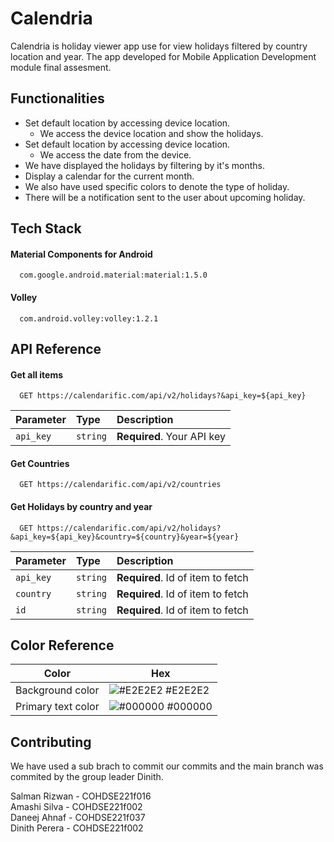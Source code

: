 

# Calendria

Calendria is holiday viewer app use for view holidays filtered by country location and year. The app developed for Mobile Application Development module final assesment.
  
## Functionalities
* Set default location by accessing device location.
  + We access the device location and show the holidays.
* Set default location by accessing device location.
  + We access the date from the device.
* We have displayed the holidays by filtering by it's months.
* Display a calendar for the current month.
* We also have used specific colors to denote the type of holiday.
* There will be a notification sent to the user about upcoming holiday.

## Tech Stack 

#### Material Components for Android

```http
  com.google.android.material:material:1.5.0
  ```
#### Volley 

```http
  com.android.volley:volley:1.2.1
  ```

## API Reference

#### Get all items

```http
  GET https://calendarific.com/api/v2/holidays?&api_key=${api_key}
```

| Parameter | Type     | Description                |
| :-------- | :------- | :------------------------- |
| `api_key` | `string` | **Required**. Your API key |

#### Get Countries

```http
  GET https://calendarific.com/api/v2/countries
```





#### Get Holidays by country and year

```http
  GET https://calendarific.com/api/v2/holidays?&api_key=${api_key}&country=${country}&year=${year}
```

| Parameter | Type     | Description                       |
| :-------- | :------- | :-------------------------------- |
| `api_key`      | `string` | **Required**. Id of item to fetch |
| `country`      | `string` | **Required**. Id of item to fetch |
| `id`      | `string` | **Required**. Id of item to fetch |

## Color Reference

| Color             | Hex                                                                |
| ----------------- | ------------------------------------------------------------------ |
| Background color | ![#E2E2E2](https://via.placeholder.com/10/E2E2E2?text=+) #E2E2E2 |
| Primary text color | ![#000000](https://via.placeholder.com/10/000000?text=+) #000000 |


## Contributing

We have used a sub brach to commit our commits and the main branch was commited by the group leader Dinith.

Salman Rizwan  -  COHDSE221f016
\
Amashi Silva   -  COHDSE221f002
\
Daneej Ahnaf   -  COHDSE221f037
\
Dinith Perera  -  COHDSE221f002




